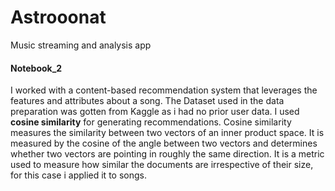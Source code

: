 # Astrooonat
Music streaming and analysis app

#### Notebook_2
I worked with a content-based recommendation system that leverages the features and attributes about a song. The Dataset used in the data preparation was gotten from Kaggle as i had no prior user data. I used **cosine similarity** for generating recommendations. Cosine similarity measures the similarity between two vectors of an inner product space. It is measured by the cosine of the angle between two vectors and determines whether two vectors are pointing in roughly the same direction. It is a metric used to measure how similar the documents are irrespective of their size, for this case i applied it to songs.
